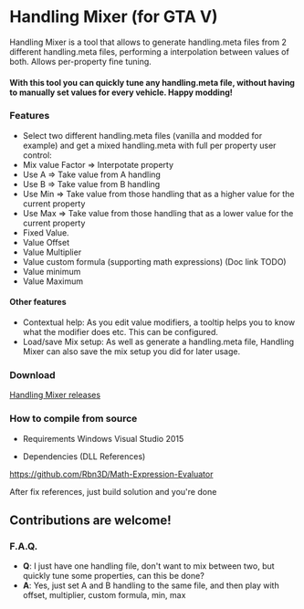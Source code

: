 # Handling Mixer (for GTA V)
Handling Mixer is a tool that allows to generate handling.meta files from 2 different handling.meta files, performing a interpolation between values of both. Allows per-property fine tuning.

#### With this tool you can quickly tune any handling.meta file, without having to manually set values for every vehicle. Happy modding!

### Features
* Select two different handling.meta files (vanilla and modded for example) and get a mixed handling.meta with full per property user control:
* Mix value Factor => Interpotate property
* Use A => Take value from A handling
* Use B => Take value from B handling
* Use Min => Take value from those handling that as a higher value for the current property
* Use Max => Take value from those handling that as a lower value for the current property
* Fixed Value.
* Value Offset
* Value Multiplier
* Value custom formula (supporting math expressions) (Doc link TODO)
* Value minimum
* Value Maximum

#### Other features
* Contextual help: As you edit value modifiers, a tooltip helps you to know what the modifier does etc. This can be configured.
* Load/save Mix setup: As well as generate a handling.meta file, Handling Mixer can also save the mix setup you did for later usage.

### Download 

[Handling Mixer releases](https://github.com/Rbn3D/GTAV_Handling_Mixer/releases)

### How to compile from source

* Requirements
	Windows
	Visual Studio 2015

* Dependencies (DLL References)

https://github.com/Rbn3D/Math-Expression-Evaluator

After fix references, just build solution and you're done

## Contributions are welcome!

### F.A.Q.
* **Q**: I just have one handling file, don't want to mix between two, but quickly tune some properties, can this be done?
* **A**: Yes, just set A and B handling to the same file, and then play with offset, multiplier, custom formula, min, max
